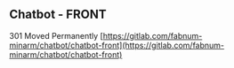 ## Chatbot - FRONT

301 Moved Permanently [https://gitlab.com/fabnum-minarm/chatbot/chatbot-front](https://gitlab.com/fabnum-minarm/chatbot/chatbot-front)

